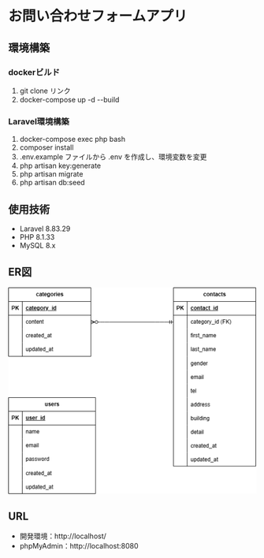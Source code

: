 # お問い合わせフォームアプリ

## 環境構築
### dockerビルド
1. git clone リンク
2. docker-compose up -d --build

### Laravel環境構築
1. docker-compose exec php bash
2. composer install
3. .env.example ファイルから .env を作成し、環境変数を変更
4. php artisan key:generate
5. php artisan migrate
6. php artisan db:seed

## 使用技術
- Laravel 8.83.29
- PHP 8.1.33
- MySQL 8.x

## ER図
![ER図](index.drawio.png)

## URL
- 開発環境：http://localhost/
- phpMyAdmin：http://localhost:8080